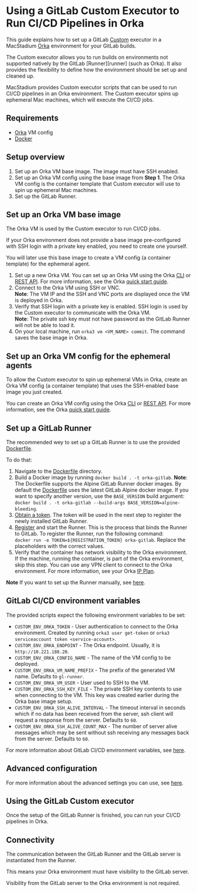 # Using a GitLab Custom Executor to Run CI/CD Pipelines in Orka

This guide explains how to set up a GitLab [Custom][custom] executor in a MacStadium [Orka][orka] environment for your GitLab builds.

The Custom executor allows you to run builds on environments not supported natively by the GitLab [Runner][runner] (such as Orka). It also provides the flexibility to define how the environment should be set up and cleaned up.

MacStadium provides Custom executor scripts that can be used to run CI/CD pipelines in an Orka environment.
The Custom executor spins up ephemeral Mac machines, which will execute the CI/CD jobs.

## Requirements

- [Orka][orka] VM config
- [Docker][docker]

## Setup overview

1. Set up an Orka VM base image. The image must have SSH enabled.
2. Set up an Orka VM config using the base image from **Step 1**. The Orka VM config is the container template that Custom executor will use to spin up ephemeral Mac machines.
3. Set up the GitLab Runner.

## Set up an Orka VM base image

The Orka VM is used by the Custom executor to run CI/CD jobs.

If your Orka environment does not provide a base image pre-configured with SSH login with a private key enabled, you need to create one yourself.

You will later use this base image to create a VM config (a container template) for the ephemeral agent.

1. Set up a new Orka VM. You can set up an Orka VM using the Orka [CLI][cli] or [REST API][api]. For more information, see the Orka [quick start guide][quick-start].
2. Connect to the Orka VM using SSH or VNC.  
   **Note**: The VM IP and the SSH and VNC ports are displayed once the VM is deployed in Orka.
3. Verify that SSH login with a private key is enabled. SSH login is used by the Custom executor to communicate with the Orka VM.  
   **Note**: The private ssh key must not have password as the GitLab Runner will not be able to load it.
4. On your local machine, run `orka3 vm <VM_NAME> commit`. The command saves the base image in Orka.

## Set up an Orka VM config for the ephemeral agents

To allow the Custom executor to spin up ephemeral VMs in Orka, create an Orka VM config (a container template) that uses the SSH-enabled base image you just created.

You can create an Orka VM config using the Orka [CLI][cli] or [REST API][api]. For more information, see the Orka [quick start guide][quick-start].

## Set up a GitLab Runner

The recommended wey to set up a GitLab Runner is to use the provided [Dockerfile](Dockerfile).

To do that:

1. Navigate to the [Dockerfile](Dockerfile) directory.
2. Build a Docker image by running `docker build . -t orka-gitlab`.
   **Note**: The Dockerfile supports the Alpine GitLab Runner docker images. By default the [Dockerfile](Dockerfile) uses the latest GitLab Alpine docker image. If you want to specify another version, use the `BASE_VERSION` build argument: `docker build . -t orka-gitlab --build-args BASE_VERSION=alpine-bleeding`.
3. [Obtain a token][obtain-token]. The token will be used in the next step to register the newly installed GitLab Runner.
4. [Register][register-runner] and start the Runner. This is the process that binds the Runner to GitLab. To register the Runner, run the following command:  
   `docker run -e TOKEN=${REGISTRATION_TOKEN} orka-gitlab`. Replace the placeholders with the correct values.
5. Verify that the container has network visibility to the Orka environment. If the machine, running the container, is part of the Orka environment, skip this step. You can use any VPN client to connect to the Orka environment. For more information, see your Orka [IP Plan][ip-plan].

**Note** If you want to set up the Runner manually, see [here](runner-manual-setup.md).

## GitLab CI/CD environment variables

The provided scripts expect the following environment variables to be set:

- `CUSTOM_ENV_ORKA_TOKEN` - User authentication to connect to the Orka environment. Created by running `orka3 user get-token` or `orka3 serviceaccount token <service-account>`.
- `CUSTOM_ENV_ORKA_ENDPOINT` - The Orka endpoint. Usually, it is `http://10.221.188.20`.
- `CUSTOM_ENV_ORKA_CONFIG_NAME` - The name of the VM config to be deployed.
- `CUSTOM_ENV_ORKA_VM_NAME_PREFIX` - The prefix of the generated VM name. Defaults to `gl-runner`.
- `CUSTOM_ENV_ORKA_VM_USER` - User used to SSH to the VM.
- `CUSTOM_ENV_ORKA_SSH_KEY_FILE` - The private SSH key contents to use when connecting to the VM. This key was created earlier during the Orka base image setup.
- `CUSTOM_ENV_ORKA_SSH_ALIVE_INTERVAL` - The timeout interval in seconds which if no data has been received from the server, ssh client will request a response from the server. Defaults to `60`.
- `CUSTOM_ENV_ORKA_SSH_ALIVE_COUNT_MAX` - The number of server alive messages which may be sent without ssh receiving any messages back from the server. Defaults to `60`.

For more information about GitLab CI/CD environment variables, see [here][env-variables].

## Advanced configuration

For more information about the advanced settings you can use, see [here](template-settings.md).

## Using the GitLab Custom executor

Once the setup of the GitLab Runner is finished, you can run your CI/CD pipelines in Orka.

## Connectivity

The communication between the GitLab Runner and the GitLab server is instantiated from the Runner.

This means your Orka environment must have visibility to the GitLab server.

Visibility from the GitLab server to the Orka environment is not required.

[custom]: https://docs.gitlab.com/runner/executors/custom.html
[orka]: https://orkadocs.macstadium.com/docs/getting-started
[cli]: https://orkadocs.macstadium.com/docs/example-cli-workflows
[api]: https://documenter.getpostman.com/view/6574930/S1ETRGzt?version=latest
[quick-start]: https://orkadocs.macstadium.com/docs/quick-start
[docker]: https://www.docker.com/
[obtain-token]: https://docs.gitlab.com/ee/ci/runners/#registering-a-specific-runner-with-a-project-registration-token
[register-runner]: https://docs.gitlab.com/runner/register/index.html
[custom-config-page]: https://docs.gitlab.com/runner/executors/custom.html
[config-page]: https://docs.gitlab.com/runner/configuration/advanced-configuration.html
[env-variables]: https://docs.gitlab.com/ee/ci/variables/
[ip-plan]: https://orkadocs.macstadium.com/docs/orka-glossary#section-ip-plan
